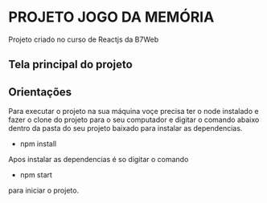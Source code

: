 # PROJETO JOGO DA MEMÓRIA

Projeto criado no curso de Reactjs da B7Web

## Tela principal do projeto


## Orientações 

Para executar o projeto na sua máquina voçe precisa ter o node instalado
 e fazer o clone do projeto para o seu computador e digitar o comando abaixo dentro 
 da pasta do seu projeto baixado para instalar as dependencias.

 - npm install

 Apos instalar as dependencias é so digitar o comando

 - npm start

 para iniciar o projeto.
